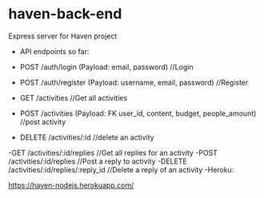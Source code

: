 # haven-back-end
Express server for Haven project


- API endpoints so far: 

- POST /auth/login (Payload: email, password) //Login 
- POST /auth/register (Payload: username, email, password) //Register

- GET /activities //Get all activities 
- POST /activities (Payload: FK user_id, content, budget, people_amount) //post activity
- DELETE /activities/:id    //delete an activity 

-GET /activities/:id/replies    //Get all replies for an activity 
-POST /activities/:id/replies   //Post a reply to activity
-DELETE /activities/:id/replies/:reply_id //Delete a reply of an activity
-Heroku:

https://haven-nodejs.herokuapp.com/
